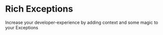 # Rich Exceptions
Increase your developer-experience by adding context and some magic to your Exceptions
